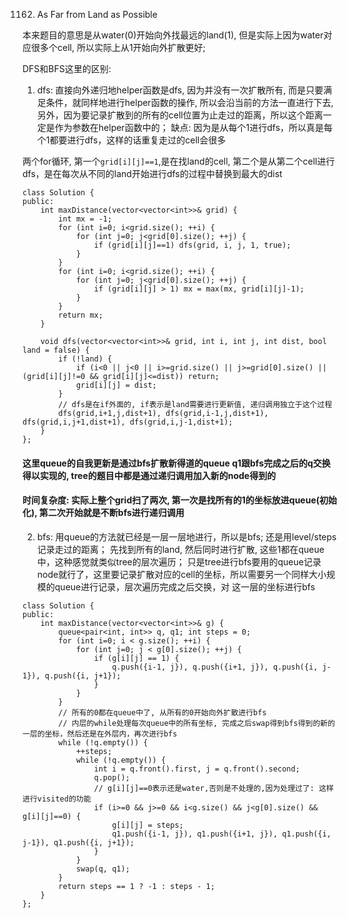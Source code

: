 1162. As Far from Land as Possible

本来题目的意思是从water(0)开始向外找最远的land(1), 但是实际上因为water对应很多个cell, 所以实际上从1开始向外扩散更好;

DFS和BFS这里的区别:

1. dfs: 直接向外递归地helper函数是dfs, 因为并没有一次扩散所有, 而是只要满足条件，就同样地进行helper函数的操作, 所以会沿当前的方法一直进行下去, 
另外，因为要记录扩散到的所有的cell位置为止走过的距离，所以这个距离一定是作为参数在helper函数中的；
缺点: 因为是从每个1进行dfs，所以真是每个1都要进行dfs，这样的话重复走过的cell会很多

两个for循环, 第一个```grid[i][j]==1```,是在找land的cell, 第二个是从第二个cell进行dfs，是在每次从不同的land开始进行dfs的过程中替换到最大的dist
```
class Solution {
public:
    int maxDistance(vector<vector<int>>& grid) {
        int mx = -1;
        for (int i=0; i<grid.size(); ++i) {
            for (int j=0; j<grid[0].size(); ++j) {
                if (grid[i][j]==1) dfs(grid, i, j, 1, true);
            }
        }
        for (int i=0; i<grid.size(); ++i) {
            for (int j=0; j<grid[0].size(); ++j) {
                if (grid[i][j] > 1) mx = max(mx, grid[i][j]-1);
            }
        }
        return mx;
    }
    
    void dfs(vector<vector<int>>& grid, int i, int j, int dist, bool land = false) {
        if (!land) {
            if (i<0 || j<0 || i>=grid.size() || j>=grid[0].size() || (grid[i][j]!=0 && grid[i][j]<=dist)) return;
            grid[i][j] = dist;
        }
        // dfs是在if外面的, if表示是land需要进行更新值, 递归调用独立于这个过程
        dfs(grid,i+1,j,dist+1), dfs(grid,i-1,j,dist+1), dfs(grid,i,j+1,dist+1), dfs(grid,i,j-1,dist+1);
    }
};
```

#### 这里queue的自我更新是通过bfs扩散新得道的queue q1跟bfs完成之后的q交换得以实现的, tree的题目中都是通过递归调用加入新的node得到的
#### 时间复杂度: 实际上整个grid扫了两次, 第一次是找所有的1的坐标放进queue(初始化), 第二次开始就是不断bfs进行递归调用

2. bfs: 用queue的方法就已经是一层一层地进行，所以是bfs; 还是用level/steps记录走过的距离；
先找到所有的land, 然后同时进行扩散, 这些1都在queue中，这种感觉就类似tree的层次遍历；
只是tree进行bfs要用的queue记录node就行了，这里要记录扩散对应的cell的坐标，所以需要另一个同样大小规模的queue进行记录，层次遍历完成之后交换，对
这一层的坐标进行bfs
```
class Solution {
public:
    int maxDistance(vector<vector<int>>& g) {
        queue<pair<int, int>> q, q1; int steps = 0;
        for (int i=0; i < g.size(); ++i) {
            for (int j=0; j < g[0].size(); ++j) {
                if (g[i][j] == 1) {
                    q.push({i-1, j}), q.push({i+1, j}), q.push({i, j-1}), q.push({i, j+1});
                }
            }
        }
        // 所有的0都在queue中了, 从所有的0开始向外扩散进行bfs
        // 内层的while处理每次queue中的所有坐标, 完成之后swap得到bfs得到的新的一层的坐标，然后还是在外层内，再次进行bfs
        while (!q.empty()) {
            ++steps;
            while (!q.empty()) {
                int i = q.front().first, j = q.front().second;
                q.pop();
                // g[i][j]==0表示还是water,否则是不处理的,因为处理过了: 这样进行visited的功能
                if (i>=0 && j>=0 && i<g.size() && j<g[0].size() && g[i][j]==0) {  
                    g[i][j] = steps;
                    q1.push({i-1, j}), q1.push({i+1, j}), q1.push({i, j-1}), q1.push({i, j+1});
                }
            }
            swap(q, q1);
        }
        return steps == 1 ? -1 : steps - 1;
    }
};
```
